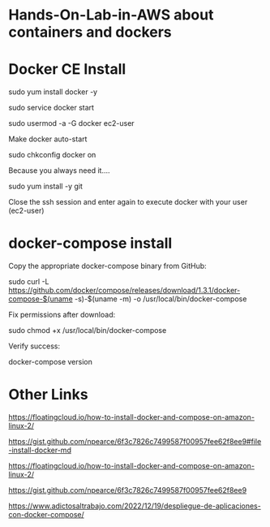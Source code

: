 # Hands-On-Lab-in-AWS about containers and dockers

# Docker CE Install

sudo yum install docker -y

sudo service docker start

sudo usermod -a -G docker ec2-user


Make docker auto-start

sudo chkconfig docker on


Because you always need it....

sudo yum install -y git


Close the ssh session and enter again to execute docker with your user (ec2-user)


# docker-compose install

Copy the appropriate docker-compose binary from GitHub:

sudo curl -L https://github.com/docker/compose/releases/download/1.3.1/docker-compose-$(uname -s)-$(uname -m) -o /usr/local/bin/docker-compose

Fix permissions after download:

sudo chmod +x /usr/local/bin/docker-compose

Verify success:

docker-compose version


# Other Links
https://floatingcloud.io/how-to-install-docker-and-compose-on-amazon-linux-2/

https://gist.github.com/npearce/6f3c7826c7499587f00957fee62f8ee9#file-install-docker-md

https://floatingcloud.io/how-to-install-docker-and-compose-on-amazon-linux-2/

https://gist.github.com/npearce/6f3c7826c7499587f00957fee62f8ee9

https://www.adictosaltrabajo.com/2022/12/19/despliegue-de-aplicaciones-con-docker-compose/


